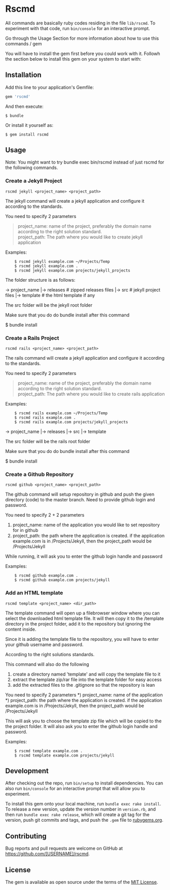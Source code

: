 # Rscmd

All commands are basically ruby codes residing in the file `lib/rscmd`. To experiment with that code, run `bin/console` for an interactive prompt. 

Go through the Usage Section for more information about how to use this commands / gem

You will have to install the gem first before you could work with it. Followh the section below to install this gem on your system to start with:

## Installation

Add this line to your application's Gemfile:

```ruby
gem 'rscmd'
```

And then execute:

    $ bundle

Or install it yourself as:

    $ gem install rscmd

## Usage

Note: You might want to try bundle exec bin/rscmd instead of just rscmd for the following commands.

### Create a Jekyll Project

```rscmd jekyll <project_name> <project_path>```

The jekyll command will create a jekyll application and configure it according to the standards.  
   
You need to specify 2 parameters  
> project_name: name of the project, preferably the domain name according to the right solution standard.  
> project_path: The path where you would like to create jekyll application  

Examples: 

		$ rscmd jekyll example.com ~/Projects/Temp 
		$ rscmd jekyll example.com .  
		$ rscmd jekyll example.com projects/jekyll_projects  

The folder structure is as follows:

-> project_name
	|-> releases # zipped releases files
	|-> src # jekyll project files
	|-> template # the html template if any

The src folder will be the jekyll root folder

Make sure that you do do bundle install after this command

$ bundle install 






### Create a Rails Project

```rscmd rails <project_name> <project_path>```

The rails command will create a jekyll application and configure it according to the standards.  
   
You need to specify 2 parameters  
> project_name: name of the project, preferably the domain name according to the right solution standard.  
> project_path: The path where you would like to create rails application  

Examples: 

		$ rscmd rails example.com ~/Projects/Temp 
		$ rscmd rails example.com .  
		$ rscmd rails example.com projects/jekyll_projects  

-> project_name
	|-> releases
	|-> src
	|-> template

The src folder will be the rails root folder

Make sure that you do do bundle install after this command

$ bundle install 






### Create a Github Repository

```rscmd github <project_name> <project_path>```

The github command will setup repository in github and push the given directory (code) 
to the master branch. Need to provide github login and password. 

You need to specify 2 + 2 parameters 
1) project_name: name of the application you would like to set repository for in github 
2) project_path: the path where the application is created. if the application example.com is in /Projects/Jekyll, then the project_path would be /Projects/Jekyll 

While running, it will ask you to enter the github login handle and password

Examples: 

		$ rscmd github example.com . 
		$ rscmd github example.com projects/jekyll






### Add an HTML template

```rscmd template <project_name> <dir_path>```

The template command will open up a filebrowser window where you can select the downloaded html template file. It will then copy it to the /template directory in the project folder, add it to the repository but ignoring the content inside.

Since it is adding the template file to the repository, you will have to enter your github username and password.

According to the right solutions standards. 

This command will also do the following
1) create a directory named 'template' and will copy the template file to it 
2) extract the template zip/rar file into the template folder for easy access 
3) add the extracted files to the .gitignore so that the repository is lean 

You need to specify 2 parameters 
*) project_name: name of the application 
*) project_path: the path where the application is created. if the application example.com is in /Projects/Jekyll, then the project_path would be /Projects/Jekyll 

This will ask you to choose the template zip file which will be copied to the the project folder.
It will also ask you to enter the github login handle and password.

Examples: 

		$ rscmd template example.com .
		$ rscmd template example.com projects/jekyll












## Development

After checking out the repo, run `bin/setup` to install dependencies. You can also run `bin/console` for an interactive prompt that will allow you to experiment.

To install this gem onto your local machine, run `bundle exec rake install`. To release a new version, update the version number in `version.rb`, and then run `bundle exec rake release`, which will create a git tag for the version, push git commits and tags, and push the `.gem` file to [rubygems.org](https://rubygems.org).

## Contributing

Bug reports and pull requests are welcome on GitHub at https://github.com/[USERNAME]/rscmd.


## License

The gem is available as open source under the terms of the [MIT License](http://opensource.org/licenses/MIT).

